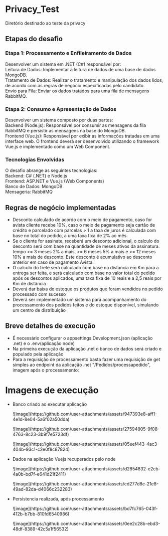 # Privacy_Test
Diretório destinado ao teste da privacy

## Etapas do desafio
### Etapa 1: Processamento e Enfileiramento de Dados
Desenvolver um sistema em .NET (C#) responsável por:<br>
Leitura de Dados: Implementar a leitura de dados de uma base de dados MongoDB.<br>
Tratamento de Dados: Realizar o tratamento e manipulação dos dados lidos, de acordo com as regras de negócio especificadas pelo candidato.<br>
Envio para Fila: Enviar os dados tratados para uma fila de mensagens RabbitMQ.

 
### Etapa 2: Consumo e Apresentação de Dados
Desenvolver um sistema composto por duas partes:<br>
Backend (Node.js): Responsável por consumir as mensagens da fila RabbitMQ e persistir as mensagens na base do MongoDB.<br>
Frontend (Vue.js): Responsável por exibir as informações tratadas em uma interface web. O frontend deverá ser desenvolvido utilizando o framework Vue.js e implementado como um Web Component.

### Tecnologias Envolvidas
O desafio abrange as seguintes tecnologias:<br>
Backend: C# (.NET) e Node.js<br>
Frontend: ASP.NET e Vue.js (Web Components)<br>
Banco de Dados: MongoDB<br>
Mensageria: RabbitMQ

## Regras de negócio implementadas
<ul>
 <li>Desconto calculado de acordo com o meio de pagamento, caso for avista cliente recebe 10%, caso o meio de pagamento seja cartão de crédito e parcelado com parcelas > 1
a taxa de juros é calculada com base no total do pedido, a uma taxa fixa de 2% ao mês.</li>
 <li>Se o cliente for assinate, receberá um desconto adicional, o calculo do desconto será com base na quantidade de meses ativos da assinatura. tempo >= 3 meses 2% a mais,
  >= 6 meses 5% a mais e >= 12 meses 10% a mais de desconto. Este desconto é acumulativo ao desconto anterior em caso de pagamento Avista.</li>
 <li>O calculo do frete será calculado com base na distancia em Km para a entrega ser feita, e será calculado com base no valor total do pedido após os descontos aplicados,
  uma taxa fixa de 10 reais e a 2,5 reais por Km de distância</li>
 <li>Deverá dar baixa do estoque os produtos que foram vendidos no pedido processado com sucesso</li>
 <li>Deverá ser implementado um sistema para acompanhamento do processamento dos pedidos feitos e do estoque disponível, simulando um centro de distribuição</li>
</ul>


## Breve detalhes de execução
<ul>
  <li>É necessário configurar o appsettings.Development.json (aplicação .net) e o .env(aplicação node)</li>
  <li>Na primeira execução da aplicação .net o banco de dados será criado e populado pela aplicação</li>
  <li>Para a requisição de processamento basta fazer uma requisição de get simples ao endpoint da aplicação .net "/Pedidos/processapedido", imagem após o processamento:</li>
</ul>

# Imagens de execução
<ul>
  <li>
    <p>Banco criado ao executar aplicação</p>
    <p>![image](https://github.com/user-attachments/assets/947393e8-aff1-4e1d-8e04-5a6f02a50dda)</p>
    <p>![image](https://github.com/user-attachments/assets/27594805-9f08-4763-8c23-3b9f7e5723df)</p>
    <p>![image](https://github.com/user-attachments/assets/05eef443-4ac3-404b-93c1-c2e0f8c87824)</p>
  </li>
  <li>
    <p>Dados na aplicação Vuejs recuperados pelo node</p>
    <p>![image](https://github.com/user-attachments/assets/d2854832-e2cb-4a0b-bd7f-e641d21f2411)</p>
    <p>![image](https://github.com/user-attachments/assets/cd277d8c-21e8-49ad-82da-d4066c232283)</p>
  </li>
  <li>
    <p>Persistencia realizada, após processamento</p>
    <p>![image](https://github.com/user-attachments/assets/bd7fc765-043f-412b-b7bb-810fd6540986)</p>
    <p>![image](https://github.com/user-attachments/assets/0ee2c28b-ebd3-48df-8389-42c5a1f56532)</p>
  </li>
</ul>
